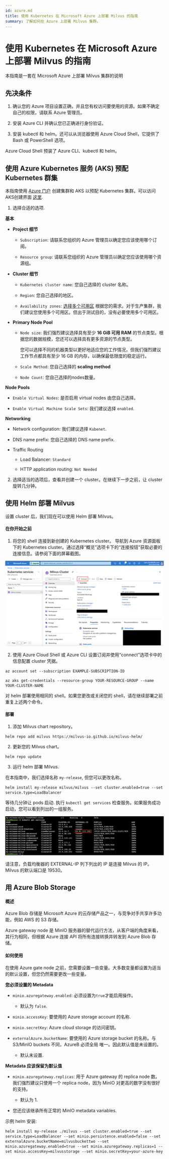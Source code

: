 ```yaml
---
id: azure.md
title: 使用 Kubernetes 在 Microsoft Azure 上部署 Milvus 的指南
summary: 了解如何在 Azure 上部署 Milvus 集群。
---
```


# 使用 Kubernetes 在 Microsoft Azure 上部署 Milvus 的指南

本指南是一套在 Microsoft Azure 上部署 Milvus 集群的说明

## 先决条件

1. 确认您的 Azure 项目设置正确，并且您有权访问要使用的资源。如果不确定自己的权限，请联系 Azure 管理员。

2. 安装 Azure CLI 并确认您已正确进行身份验证。

3. 安装 kubectl 和 helm。还可以从浏览器使用 Azure Cloud Shell，它提供了 Bash 或 PowerShell 选项。

<div class="alert note">
Azure Cloud Shell 预装了 Azure CLI、kubectl 和 helm。 
</div>

## 使用 Azure Kubernetes 服务 (AKS) 预配 Kubernetes 群集

本指南使用 [Azure 门户](https://docs.microsoft.com/en-us/azure/aks/kubernetes-walkthrough-portal) 创建集群和 AKS 以预配 Kubernetes 集群。可以访问AKS创建界面 [这里](https://portal.azure.com/#create/microsoft.aks).

1. 选择合适的选项.

**基本**

- **Project 细节**
  - `Subscription`: 请联系您组织的 Azure 管理员以确定您应该使用哪个订阅。

  - `Resource group`: 请联系您组织的 Azure 管理员以确定您应该使用哪个资源组。

- **Cluster 细节**
  - `Kubernetes cluster name`: 您自己选择的 cluster 名称。

  - `Region`: 您自己选择的地区。 

  - `Availability zones`: [选择多个可用区](https://docs.microsoft.com/en-us/azure/aks/availability-zones#overview-of-availability-zones-for-aks-clusters) 根据您的需求。对于生产集群，我们建议您使用多个可用区。但出于测试目的，没有必要使用多个可用区。

- **Primary Node Pool**

  - `Node size`: 我们强烈建议选择具有至少 **16 GiB 可用 RAM** 的节点类型。根据您的数据规模，您还可以选择具有更多资源的节点类型。

    <div class="alert note">    
    您可以选择不同的机器类型以更好地适应您的工作情况，但我们强烈建议工作节点都具有至少 16 GB 的内存，以确保最低限度的稳定运行。
    </div>

  - `Scale Method`: 您自己选择的 **scaling method**

  - `Node Count`: 您自己选择的nodes数量。

**Node Pools**

- `Enable Virtual Nodes`: 是否启用 virtual nodes 由您自己选择。

- `Enable Virtual Machine Scale Sets`: 我们建议选择 `enabled`.

**Networking**

- Network configuration: 我们建议选择 `Kubenet`.

- DNS name prefix: 您自己选择的 DNS name prefix.

- Traffic Routing

  - Load Balancer: `Standard`

  - HTTP application routing: `Not Needed`

2. 选择适当的选项后，查看并创建一个 cluster。在继续下一步之前，让 cluster 旋转几分钟。 

## 使用 Helm 部署 Milvus

设置 cluster 后，我们现在可以使用 Helm 部署 Milvus。

#### 在你开始之前

1. 将您的 shell 连接到新创建的 Kubernetes cluster。 
导航到 Azure 资源面板下的 Kubernetes cluster。通过选择“概览”选项卡下的“连接按钮”获取必要的连接信息。请参阅下面的屏幕截图。 

![Azure](../../../../assets/azure.png)

2. 使用 Azure Cloud Shell 或 Azure CLI 设置订阅并使用“connect”选项卡中的信息配置 cluster 凭据。

```
az account set --subscription EXAMPLE-SUBSCRIPTION-ID
```

```
az aks get-credentials --resource-group YOUR-RESOURCE-GROUP --name YOUR-CLUSTER-NAME
```

<div class="alert note">

对 helm 部署使用相同的 shell。如果您更改或关闭您的 shell，请在继续部署之前重复上述两个命令。

</div>

#### 部署

1. 添加 Milvus chart repository。

```
helm repo add milvus https://milvus-io.github.io/milvus-helm/
```

2. 更新您的 Milvus chart。

```
helm repo update
```

3. 运行 helm 部署 Milvus. 

<div class="alert note">
在本指南中，我们选择名称 <code>my-release</code>, 但您可以更改名称。
</div>

```
helm install my-release milvus/milvus --set cluster.enabled=true --set service.type=LoadBalancer
```

等待几分钟让 pods 启动. 执行 `kubectl get services` 检查服务。如果服务成功启动，您可以看到列出的一组服务。

![Results](../../../../assets/azure_results.png)

<div class="alert note">

请注意，负载均衡器的 EXTERNAL-IP 列下列出的 IP 是连接 Milvus 的 IP。 Milvus 的默认端口是 19530。

</div>

## 用 Azure Blob Storage

#### 概述

Azure Blob 存储是 Microsoft Azure 的云存储产品之一，与竞争对手共享许多功能，例如 AWS 的 S3 存储。


Azure gateway node 是 MinIO 服务器的替代运行方法，从客户端的角度来看，其行为相同，但根据 Azure 连接 API 将所有连接转换并转发到 Azure Blob 存储。

#### 如何使用


在使用 Azure gate node 之前，您需要设置一些变量。大多数变量都设置为适当的默认设置，但您仍然需要更改一些变量。

**您必须设置的 Metadata**

- `minio.azuregateway.enabled`: 必须设置为`true`才能启用操作。

  -  默认为 `false`. 

- `minio.accessKey`: 要使用的 Azure storage account 的名称.

- `minio.secretKey`: Azure cloud storage 的访问密钥。

- `externalAzure.bucketName`: 
要使用的 Azure storage bucket 的名称。与 S3/MinIO buckets 不同，AzureB 必须全局 唯一。因此默认值是未设置的。

  - 默认未设置.

**Metadata 应该保留为默认值**

- `minio.azuregateway.replicas`: 
用于 Azure gateway 的 replica node 数。我们强烈建议只使用一个 replica node，因为 MinIO 对更高的数字没有很好的支持。 

  - 默认为 1.

- 您还应该继承所有正常的 MinIO metadata variables.

示例 helm 安装:

```
helm install my-release ./milvus --set cluster.enabled=true --set service.type=LoadBalancer --set minio.persistence.enabled=false --set externalAzure.bucketName=milvusbuckettwo --set minio.azuregateway.enabled=true --set minio.azuregateway.replicas=1 --set minio.accessKey=milvusstorage --set minio.secretKey=your-azure-key
```

